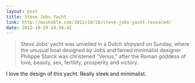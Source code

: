 ```yaml
---
layout: post
title: Steve Jobs Yacht
link: http://mashable.com/2012/10/28/steve-jobs-yacht-revealed/
date: 2012-10-29 14:58:42
---
```


> Steve Jobs‘ yacht was unveiled in a Dutch shipyard on Sunday, where the unusual boat designed by Jobs and famed minimalist designer Philippe Starck was christened “Venus,” after the Roman goddess of love, beauty, sex, fertility, prosperity and victory.

I love the design of this yacht. Really sleek and minimalist.